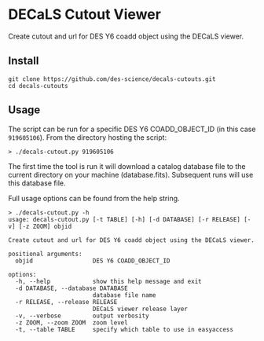 # DECaLS Cutout Viewer
Create cutout and url for DES Y6 coadd object using the DECaLS viewer.

## Install
```
git clone https://github.com/des-science/decals-cutouts.git
cd decals-cutouts
```

## Usage

The script can be run for a specific DES Y6 COADD_OBJECT_ID (in this case `919605106`). From the directory hosting the script:

```
> ./decals-cutout.py 919605106
```

The first time the tool is run it will download a catalog database file to the current directory on your machine (database.fits). Subsequent runs will use this database file.

Full usage options can be found from the help string.
```
> ./decals-cutout.py -h
usage: decals-cutout.py [-t TABLE] [-h] [-d DATABASE] [-r RELEASE] [-v] [-z ZOOM] objid

Create cutout and url for DES Y6 coadd object using the DECaLS viewer.

positional arguments:
  objid                 DES Y6 COADD_OBJECT_ID

options:
  -h, --help            show this help message and exit
  -d DATABASE, --database DATABASE
                        database file name
  -r RELEASE, --release RELEASE
                        DECaLS viewer release layer
  -v, --verbose         output verbosity
  -z ZOOM, --zoom ZOOM  zoom level
  -t, --table TABLE     specify which table to use in easyaccess
```
